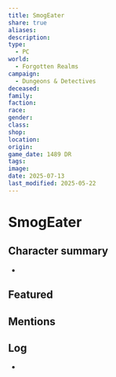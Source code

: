 ```yaml
---
title: SmogEater
share: true
aliases: 
description: 
type:
  - PC
world:
  - Forgotten Realms
campaign:
  - Dungeons & Detectives
deceased: 
family: 
faction: 
race: 
gender: 
class: 
shop: 
location: 
origin: 
game_date: 1489 DR
tags: 
image: 
date: 2025-07-13
last_modified: 2025-05-22
---
```

# SmogEater

## Character summary
* 

## Featured

## Mentions


## Log
* 